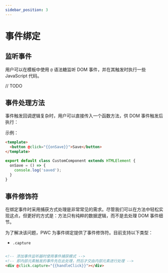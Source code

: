 ```yaml
---
sidebar_position: 3
---
```


# 事件绑定

## 监听事件

用户可以在模板中使用 `@` 语法糖监听 DOM 事件，并在其触发时执行一些 JavaScript 代码。

// TODO

## 事件处理方法

事件触发回调逻辑复杂时，用户可以直接传入一个函数方法，供 DOM 事件触发后执行：

示例：

```html
<template>
  <button @click="{{onSave}}">Save</button>
</template>
```

```js
export default class CustomComponent extends HTMLElement {
  onSave = () => {
    console.log('saved');
  }
}
```

## 事件修饰符

在绑定事件时采用捕获方式处理是非常常见的需求。尽管我们可以在方法中轻松实现这点，但更好的方式是：方法只有纯粹的数据逻辑，而不是去处理 DOM 事件细节。

为了解决该问题，PWC 为事件绑定提供了事件修饰符。目前支持以下类型：

- `.capture`

```html

<!-- 添加事件监听器时使用事件捕获模式 -->
<!-- 即内部元素触发的事件先在此处理，然后才交由内部元素进行处理 -->
<div @click.capture="{{handleClick}}"></div>
```
